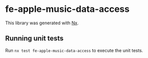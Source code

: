 # fe-apple-music-data-access

This library was generated with [Nx](https://nx.dev).

## Running unit tests

Run `nx test fe-apple-music-data-access` to execute the unit tests.
